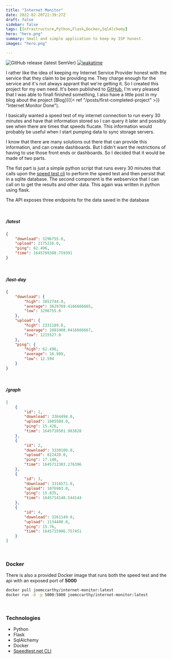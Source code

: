 ```yaml
---
title: "Internet Monitor"
date: 2022-02-20T22:39:27Z
draft: false
sidebar: false
tags: [Infrastructure,Python,Flask,Docker,SqlAlchemy]
hero: "hero.png"
summary: Small and simple application to keep my ISP honest.
images: "hero.png"

---
```

<div class="text-center m-2">

![GitHub release (latest SemVer)](https://img.shields.io/github/v/release/joseph-mccarthy/internet-monitor?color=green&style=for-the-badge)
[![wakatime](https://wakatime.com/badge/github/joseph-mccarthy/internet-monitor.svg?style=for-the-badge)](https://wakatime.com/badge/github/joseph-mccarthy/internet-monitor)

</div>

I rather like the idea of keeping my Internet Service Provider honest with the service that they claim to be providing me. They charge enough for the service and it's not always apprant that we're getting it. So I created this project for my own need. It's been published to [GitHub.](https://github.com/joseph-mccarthy/internet-monitor) I'm very pleased that I was able to finall finished something, I also have a little post in my blog about the project [Blog]({{< ref "/posts/first-completed-project" >}} "Internet Monitor Done").

I basically wanted a speed test of my internet connection to run every 30 minutes and have that information stored so I can query it later and possibly see when there are times that speeds flucate. This information would probably be useful when I start pumping data to sync storage servers.

I know that there are many solutions out there that can provide this information, and can create dashboards. But I didn't want the restrictions of having to use those front ends or dashboards. So I decided that it would be made of two parts.

The fist part is just a simple python script that runs every 30 minutes that calls upon the [speed test cli](https://www.speedtest.net/apps/cli) to perform the speed test and then persist that in a sqlite database. The second component is the webservice that I can call on to get the results and other data. This again was written in python using flask.

The API exposes three endpoints for the data saved in the database

&nbsp;
&nbsp;

##### /latest

```json
{
    "download": 3296755.0,
    "upload": 2175216.0,
    "ping": 62.496,
    "time": 1645789388.759391
}
```

&nbsp;
&nbsp;

##### /last-day

```json
{
    "download": {
        "high": 3852744.0,
        "average": 3629769.4166666665,
        "low": 3296755.0
    },
    "upload": {
        "high": 2331189.0,
        "average": 1883408.0416666667,
        "low": 1215527.0
    },
    "ping": {
        "high": 62.496,
        "average": 16.989,
        "low": 12.594
    }
}
```

&nbsp;
&nbsp;

##### /graph

```json
[
    {
        "id": 1,
        "download": 3364494.0,
        "upload": 1085589.0,
        "ping": 15.426,
        "time": 1645710501.983828
    },
    {
        "id": 2,
        "download": 3330109.0,
        "upload": 822428.0,
        "ping": 17.148,
        "time": 1645712303.276396
    },
    {
        "id": 3,
        "download": 3316571.0,
        "upload": 1076903.0,
        "ping": 15.835,
        "time": 1645714140.544144
    },
    {
        "id": 4,
        "download": 3261149.0,
        "upload": 1134400.0,
        "ping": 15.76,
        "time": 1645715986.757451
    }
]
```

&nbsp;
&nbsp;

### Docker

There is also a provided Docker image that runs both the speed test and the api with an exposed port of **5000**

```sh
docker pull joemccarthy/internet-monitor:latest
docker run -d -p 5000:5000 joemccarthy/internet-monitor:latest
```

&nbsp;
&nbsp;

### Technologies

- Python
- Flask
- SqlAlchemy
- Docker
- [Speedtest.net CLI](https://www.speedtest.net/apps/cli)

